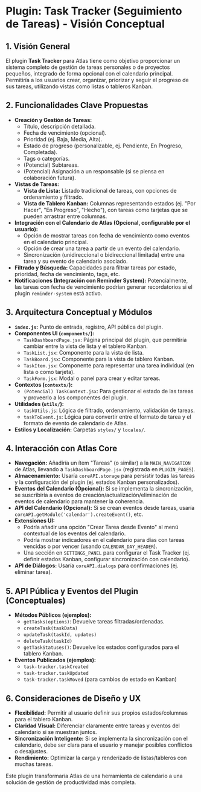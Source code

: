 # Plugin: Task Tracker (Seguimiento de Tareas) - Visión Conceptual

## 1. Visión General

El plugin **Task Tracker** para Atlas tiene como objetivo proporcionar un sistema completo de gestión de tareas personales o de proyectos pequeños, integrado de forma opcional con el calendario principal. Permitiría a los usuarios crear, organizar, priorizar y seguir el progreso de sus tareas, utilizando vistas como listas o tableros Kanban.

## 2. Funcionalidades Clave Propuestas

- **Creación y Gestión de Tareas:**
  - Título, descripción detallada.
  - Fecha de vencimiento (opcional).
  - Prioridad (ej. Baja, Media, Alta).
  - Estado de progreso (personalizable, ej. Pendiente, En Progreso, Completada).
  - Tags o categorías.
  - (Potencial) Subtareas.
  - (Potencial) Asignación a un responsable (si se piensa en colaboración futura).
- **Vistas de Tareas:**
  - **Vista de Lista:** Listado tradicional de tareas, con opciones de ordenamiento y filtrado.
  - **Vista de Tablero Kanban:** Columnas representando estados (ej. "Por Hacer", "En Progreso", "Hecho"), con tareas como tarjetas que se pueden arrastrar entre columnas.
- **Integración con el Calendario de Atlas (Opcional, configurable por el usuario):**
  - Opción de mostrar tareas con fecha de vencimiento como eventos en el calendario principal.
  - Opción de crear una tarea a partir de un evento del calendario.
  - Sincronización (unidireccional o bidireccional limitada) entre una tarea y su evento de calendario asociado.
- **Filtrado y Búsqueda:** Capacidades para filtrar tareas por estado, prioridad, fecha de vencimiento, tags, etc.
- **Notificaciones (Integración con Reminder System):** Potencialmente, las tareas con fecha de vencimiento podrían generar recordatorios si el plugin `reminder-system` está activo.

## 3. Arquitectura Conceptual y Módulos

- **`index.js`:** Punto de entrada, registro, API pública del plugin.
- **Componentes UI (`components/`):**
  - `TaskDashboardPage.jsx`: Página principal del plugin, que permitiría cambiar entre la vista de lista y el tablero Kanban.
  - `TaskList.jsx`: Componente para la vista de lista.
  - `TaskBoard.jsx`: Componente para la vista de tablero Kanban.
  - `TaskItem.jsx`: Componente para representar una tarea individual (en lista o como tarjeta).
  - `TaskForm.jsx`: Modal o panel para crear y editar tareas.
- **Contextos (`contexts/`):**
  - `(Potencial) TaskContext.jsx`: Para gestionar el estado de las tareas y proveerlo a los componentes del plugin.
- **Utilidades (`utils/`):**
  - `taskUtils.js`: Lógica de filtrado, ordenamiento, validación de tareas.
  - `taskToEvent.js`: Lógica para convertir entre el formato de tarea y el formato de evento de calendario de Atlas.
- **Estilos y Localización:** Carpetas `styles/` y `locales/`.

## 4. Interacción con Atlas Core

- **Navegación:** Añadiría un ítem "Tareas" (o similar) a la `MAIN_NAVIGATION` de Atlas, llevando a `TaskDashboardPage.jsx` (registrada en `PLUGIN_PAGES`).
- **Almacenamiento:** Usaría `coreAPI.storage` para persistir todas las tareas y la configuración del plugin (ej. estados Kanban personalizados).
- **Eventos del Calendario (Opcional):** Si se implementa la sincronización, se suscribiría a eventos de creación/actualización/eliminación de eventos de calendario para mantener la coherencia.
- **API del Calendario (Opcional):** Si se crean eventos desde tareas, usaría `coreAPI.getModule('calendar').createEvent()`, etc.
- **Extensiones UI:**
  - Podría añadir una opción "Crear Tarea desde Evento" al menú contextual de los eventos del calendario.
  - Podría mostrar indicadores en el calendario para días con tareas vencidas o por vencer (usando `CALENDAR_DAY_HEADER`).
  - Una sección en `SETTINGS_PANEL` para configurar el Task Tracker (ej. definir estados Kanban, configurar sincronización con calendario).
- **API de Diálogos:** Usaría `coreAPI.dialogs` para confirmaciones (ej. eliminar tarea).

## 5. API Pública y Eventos del Plugin (Conceptuales)

- **Métodos Públicos (ejemplos):**
  - `getTasks(options)`: Devuelve tareas filtradas/ordenadas.
  - `createTask(taskData)`
  - `updateTask(taskId, updates)`
  - `deleteTask(taskId)`
  - `getTaskStatuses()`: Devuelve los estados configurados para el tablero Kanban.
- **Eventos Publicados (ejemplos):**
  - `task-tracker.taskCreated`
  - `task-tracker.taskUpdated`
  - `task-tracker.taskMoved` (para cambios de estado en Kanban)

## 6. Consideraciones de Diseño y UX

- **Flexibilidad:** Permitir al usuario definir sus propios estados/columnas para el tablero Kanban.
- **Claridad Visual:** Diferenciar claramente entre tareas y eventos del calendario si se muestran juntos.
- **Sincronización Inteligente:** Si se implementa la sincronización con el calendario, debe ser clara para el usuario y manejar posibles conflictos o desajustes.
- **Rendimiento:** Optimizar la carga y renderizado de listas/tableros con muchas tareas.

Este plugin transformaría Atlas de una herramienta de calendario a una solución de gestión de productividad más completa.
